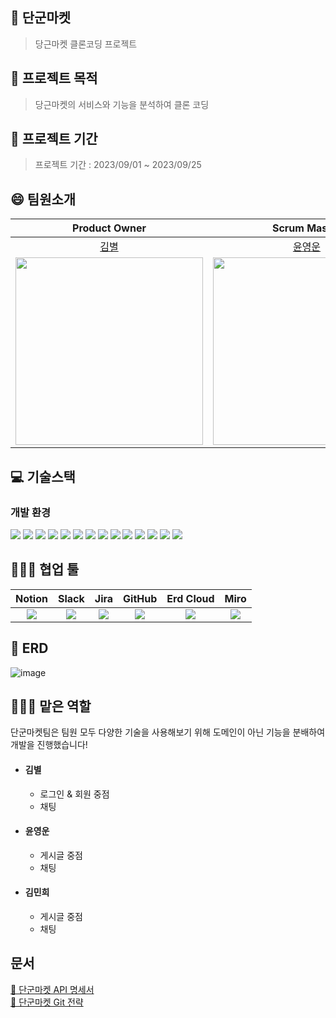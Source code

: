 
## 🥕 단군마켓
> 당근마켓 클론코딩 프로젝트
> 
## 🥕 프로젝트 목적
> 당근마켓의 서비스와 기능을 분석하여 클론 코딩

## 🥕 프로젝트 기간
> 프로젝트 기간 : 2023/09/01 ~ 2023/09/25

## 😄 팀원소개
|Product Owner|Scrum Master|                                   Developer                                    |
|:---:|:---:|:------------------------------------------------------------------------------:|
|[김별](https://github.com/byeolhaha)|[윤영운](https://github.com/young970)|                       [김민희](https://github.com/KimMinheee)                        |
|<img src="https://github.com/prgrms-be-devcourse/BE-04-DangunMarket/assets/90172648/75a07f4e-74be-474e-a2eb-5ae7665e70be" width="300" />|<img src="https://github.com/prgrms-be-devcourse/BE-04-DangunMarket/assets/90172648/e86d296a-c595-4677-b86e-e6b04a8fafc5" width="300" />| <img src="https://github.com/prgrms-be-devcourse/BE-04-DangunMarket/assets/90172648/0e6c8e21-d171-412a-9d21-c24f3bd8445f" width="300" /> |

## 💻 기술스택
### 개발 환경
  <img src="https://img.shields.io/badge/java_17 -007396?style=for-the-badge&logo=java&logoColor=white"></a>
  <img src="https://img.shields.io/badge/springboot 3.1.0-6DB33F?style=for-the-badge&logo=springboot&logoColor=white"></a>
  <img src="https://img.shields.io/badge/-Spring Data JPA-gray?style=for-the-badge&logoColor=white"/></a>
  <img src="https://img.shields.io/badge/Query DSL-0078D4?style=for-the-badge&logo=Spring Data JPA&logoColor=white"/></a>
  <img src="https://img.shields.io/badge/mongoDB-47A248?style=for-the-badge&logo=MongoDB&logoColor=white"></a>
  <img src="https://img.shields.io/badge/mysql 8.0-4479A1?style=for-the-badge&logo=mysql&logoColor=white"> </a>
  <img src="https://img.shields.io/badge/Redis-DC382D?style=for-the-badge&logo=redis&logoColor=white"/></a>
<img src="https://img.shields.io/badge/gradle-02303A?style=for-the-badge&logo=gradle&logoColor=white"></a>
  <img src="https://img.shields.io/badge/Junit-25A162?style=for-the-badge&logo=JUnit5&logoColor=white"/></a>
<img src="https://img.shields.io/badge/amazon aws-232F3E?style=for-the-badge&logo=amazonaws&logoColor=white"></a>
  <img src="https://img.shields.io/badge/Spring Security-6DB33F?style=for-the-badge&logo=spring-security&logoColor=white"/></a>
  <img src="https://img.shields.io/badge/Spring Oauth2-000000?style=for-the-badge&logo=oauth2&logoColor=white"></a>
  <img src="https://img.shields.io/badge/Stomp-F78D0A?style=for-the-badge&logoColor=white"/></a>
  <img src="https://img.shields.io/badge/mapstruct-6DB33F?style=for-the-badge&logo=mapstruct&logoColor=white"></a>
  

## 👨‍👩‍👦 협업 툴
|Notion|Slack|Jira|GitHub|Erd Cloud|Miro|
|:---:|:---:|:---:|:----:|:---:|:---:|
|<img src="https://img.shields.io/badge/Notion-FFFFFF?style=flat-square&logo=Notion&logoColor=black"/></a>|<img src="https://img.shields.io/badge/slack-232F3E?style=flat-square&logo=slack&logoColor=white&style=flat"/></a>|<img src="https://img.shields.io/badge/Jira-0052CC?style=flat-square&logo=Jira%20software&logoColor=white&style=flat"/></a>|<img src="https://img.shields.io/badge/Github-000000?style=flat-square&logo=Github&logoColor=white&style=flat"/></a>|<img src="https://img.shields.io/badge/Erd Cloud-0052CC?style=flat-square&logo=erdcloud%20software&logoColor=white&style=flat"/></a>|<img src="https://img.shields.io/badge/Miro-0052CC?style=flat-square&logo=Miro%20software&logoColor=white&style=flat"/></a>|

## 📘 ERD
![image](https://github.com/prgrms-be-devcourse/BE-04-DangunMarket/assets/108210958/8cee38e5-be25-412e-bffb-5c90f77f871e)

## 👨‍👩‍👦 맡은 역할
단군마켓팀은 팀원 모두 다양한 기술을 사용해보기 위해 도메인이 아닌 기능을 분배하여 개발을 진행했습니다!
- #### 김별
  - 로그인 & 회원 중점
  - 채팅
- #### 윤영운
  - 게시글 중점
  - 채팅
- #### 김민희
  - 게시글 중점
  - 채팅



## 문서
[📁 단군마켓 API 명세서 ](https://www.notion.so/backend-devcourse/6df667c446cc4881a89729376d374821?pvs=4)<br>
[📔 단군마켓 Git 전략 ](https://www.notion.so/backend-devcourse/Git-30377ab900ce4c3194560579bfbb1c06?pvs=4)<br>


